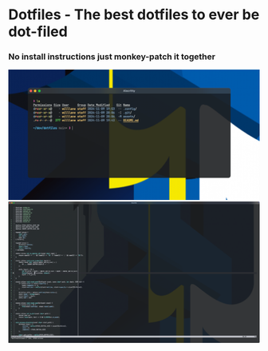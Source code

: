 # Dotfiles - The best dotfiles to ever be dot-filed

### No install instructions just monkey-patch it together

![demo](assets/demo.png)
![c-demo](assets/c-demo.png)
